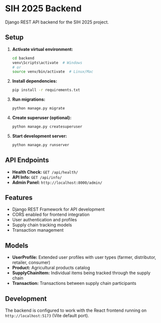 # SIH 2025 Backend

Django REST API backend for the SIH 2025 project.

## Setup

1. **Activate virtual environment:**
   ```bash
   cd backend
   venv\Scripts\activate  # Windows
   # or
   source venv/bin/activate  # Linux/Mac
   ```

2. **Install dependencies:**
   ```bash
   pip install -r requirements.txt
   ```

3. **Run migrations:**
   ```bash
   python manage.py migrate
   ```

4. **Create superuser (optional):**
   ```bash
   python manage.py createsuperuser
   ```

5. **Start development server:**
   ```bash
   python manage.py runserver
   ```

## API Endpoints

- **Health Check:** `GET /api/health/`
- **API Info:** `GET /api/info/`
- **Admin Panel:** `http://localhost:8000/admin/`

## Features

- Django REST Framework for API development
- CORS enabled for frontend integration
- User authentication and profiles
- Supply chain tracking models
- Transaction management

## Models

- **UserProfile:** Extended user profiles with user types (farmer, distributor, retailer, consumer)
- **Product:** Agricultural products catalog
- **SupplyChainItem:** Individual items being tracked through the supply chain
- **Transaction:** Transactions between supply chain participants

## Development

The backend is configured to work with the React frontend running on `http://localhost:5173` (Vite default port).
